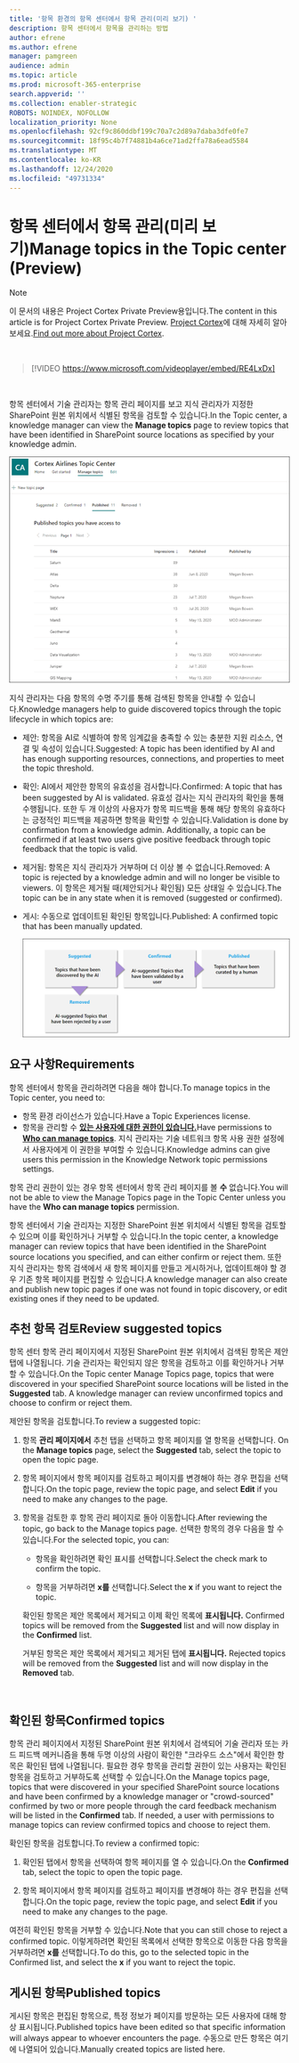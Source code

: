 ```yaml
---
title: '항목 환경의 항목 센터에서 항목 관리(미리 보기) '
description: 항목 센터에서 항목을 관리하는 방법
author: efrene
ms.author: efrene
manager: pamgreen
audience: admin
ms.topic: article
ms.prod: microsoft-365-enterprise
search.appverid: ''
ms.collection: enabler-strategic
ROBOTS: NOINDEX, NOFOLLOW
localization_priority: None
ms.openlocfilehash: 92cf9c860ddbf199c70a7c2d89a7daba3dfe0fe7
ms.sourcegitcommit: 18f95c4b7f74881b4a6ce71ad2ffa78a6ead5584
ms.translationtype: MT
ms.contentlocale: ko-KR
ms.lasthandoff: 12/24/2020
ms.locfileid: "49731334"
---
```

# <a name="manage-topics-in-the-topic-center-preview"></a><span data-ttu-id="4f181-103">항목 센터에서 항목 관리(미리 보기)</span><span class="sxs-lookup"><span data-stu-id="4f181-103">Manage topics in the Topic center (Preview)</span></span>

> [!Note] 
> <span data-ttu-id="4f181-104">이 문서의 내용은 Project Cortex Private Preview용입니다.</span><span class="sxs-lookup"><span data-stu-id="4f181-104">The content in this article is for Project Cortex Private Preview.</span></span> <span data-ttu-id="4f181-105">[Project Cortex](https://aka.ms/projectcortex)에 대해 자세히 알아보세요.</span><span class="sxs-lookup"><span data-stu-id="4f181-105">[Find out more about Project Cortex](https://aka.ms/projectcortex).</span></span>

</br>

> [!VIDEO https://www.microsoft.com/videoplayer/embed/RE4LxDx]  

</br>


<span data-ttu-id="4f181-106">항목 센터에서 기술 관리자는 항목  관리 페이지를 보고 지식 관리자가 지정한 SharePoint 원본 위치에서 식별된 항목을 검토할 수 있습니다.</span><span class="sxs-lookup"><span data-stu-id="4f181-106">In the Topic center, a knowledge manager can view the **Manage topics** page to review topics that have been identified in SharePoint source locations as specified by your knowledge admin.</span></span>  

   ![항목 센터](../media/knowledge-management/topic-center.png) </br> 



<span data-ttu-id="4f181-108">지식 관리자는 다음 항목의 수명 주기를 통해 검색된 항목을 안내할 수 있습니다.</span><span class="sxs-lookup"><span data-stu-id="4f181-108">Knowledge managers help to guide discovered topics through the topic lifecycle in which topics are:</span></span>

- <span data-ttu-id="4f181-109">제안: 항목을 AI로 식별하여 항목 임계값을 충족할 수 있는 충분한 지원 리소스, 연결 및 속성이 있습니다.</span><span class="sxs-lookup"><span data-stu-id="4f181-109">Suggested: A topic has been identified by AI and has enough supporting resources, connections, and properties to meet the topic threshold.</span></span>
- <span data-ttu-id="4f181-110">확인: AI에서 제안한 항목의 유효성을 검사합니다.</span><span class="sxs-lookup"><span data-stu-id="4f181-110">Confirmed: A topic that has been suggested by AI is validated.</span></span> <span data-ttu-id="4f181-111">유효성 검사는 지식 관리자의 확인을 통해 수행됩니다. 또한 두 개 이상의 사용자가 항목 피드백을 통해 해당 항목의 유효하다는 긍정적인 피드백을 제공하면 항목을 확인할 수 있습니다.</span><span class="sxs-lookup"><span data-stu-id="4f181-111">Validation is done by confirmation from a knowledge admin. Additionally, a topic can be confirmed if at least two users give positive feedback through topic feedback that the topic is valid.</span></span>
- <span data-ttu-id="4f181-112">제거됨: 항목은 지식 관리자가 거부하며 더 이상 볼 수 없습니다.</span><span class="sxs-lookup"><span data-stu-id="4f181-112">Removed: A topic is rejected by a knowledge admin and will no longer be visible to viewers.</span></span> <span data-ttu-id="4f181-113">이 항목은 제거될 때(제안되거나 확인됨) 모든 상태일 수 있습니다.</span><span class="sxs-lookup"><span data-stu-id="4f181-113">The topic can be in any state when it is removed (suggested or confirmed).</span></span> 
- <span data-ttu-id="4f181-114">게시: 수동으로 업데이트된 확인된 항목입니다.</span><span class="sxs-lookup"><span data-stu-id="4f181-114">Published: A confirmed topic that has been manually updated.</span></span>

   ![항목 수명 주기 차트](../media/knowledge-management/topic-lifecycle.png) </br> 

## <a name="requirements"></a><span data-ttu-id="4f181-116">요구 사항</span><span class="sxs-lookup"><span data-stu-id="4f181-116">Requirements</span></span>

<span data-ttu-id="4f181-117">항목 센터에서 항목을 관리하려면 다음을 해야 합니다.</span><span class="sxs-lookup"><span data-stu-id="4f181-117">To manage topics in the Topic center, you need to:</span></span>
- <span data-ttu-id="4f181-118">항목 환경 라이선스가 있습니다.</span><span class="sxs-lookup"><span data-stu-id="4f181-118">Have a Topic Experiences license.</span></span>
- <span data-ttu-id="4f181-119">항목을 관리할 수 [**있는 사용자에 대한 권한이 있습니다.**](https://docs.microsoft.com/microsoft-365/knowledge/topic-experiences-user-permissions)</span><span class="sxs-lookup"><span data-stu-id="4f181-119">Have permissions to [**Who can manage topics**](https://docs.microsoft.com/microsoft-365/knowledge/topic-experiences-user-permissions).</span></span> <span data-ttu-id="4f181-120">지식 관리자는 기술 네트워크 항목 사용 권한 설정에서 사용자에게 이 권한을 부여할 수 있습니다.</span><span class="sxs-lookup"><span data-stu-id="4f181-120">Knowledge admins can give users this permission in the Knowledge Network topic permissions settings.</span></span> 

<span data-ttu-id="4f181-121">항목 관리 권한이 있는 경우 항목 센터에서 항목 관리 페이지를 볼 **수** 없습니다.</span><span class="sxs-lookup"><span data-stu-id="4f181-121">You will not be able to view the Manage Topics page in the Topic Center unless you have the **Who can manage topics** permission.</span></span>

<span data-ttu-id="4f181-122">항목 센터에서 기술 관리자는 지정한 SharePoint 원본 위치에서 식별된 항목을 검토할 수 있으며 이를 확인하거나 거부할 수 있습니다.</span><span class="sxs-lookup"><span data-stu-id="4f181-122">In the topic center, a knowledge manager can review topics that have been identified in the SharePoint source locations you specified, and can either confirm or reject them.</span></span> <span data-ttu-id="4f181-123">또한 지식 관리자는 항목 검색에서 새 항목 페이지를 만들고 게시하거나, 업데이트해야 할 경우 기존 항목 페이지를 편집할 수 있습니다.</span><span class="sxs-lookup"><span data-stu-id="4f181-123">A knowledge manager can also create and publish new topic pages if one was not found in topic discovery, or edit existing ones if they need to be updated.</span></span>


## <a name="review-suggested-topics"></a><span data-ttu-id="4f181-124">추천 항목 검토</span><span class="sxs-lookup"><span data-stu-id="4f181-124">Review suggested topics</span></span>

<span data-ttu-id="4f181-125">항목 센터 항목 관리 페이지에서 지정된 SharePoint 원본 위치에서 검색된 항목은 제안  탭에 나열됩니다. 기술 관리자는 확인되지 않은 항목을 검토하고 이를 확인하거나 거부할 수 있습니다.</span><span class="sxs-lookup"><span data-stu-id="4f181-125">On the Topic center Manage Topics page, topics that were discovered in your specified SharePoint source locations will be listed in the **Suggested** tab. A knowledge manager can review unconfirmed topics and choose to confirm or reject them.</span></span>

<span data-ttu-id="4f181-126">제안된 항목을 검토합니다.</span><span class="sxs-lookup"><span data-stu-id="4f181-126">To review a suggested topic:</span></span>

1. <span data-ttu-id="4f181-127">항목 **관리 페이지에서** 추천 탭을 선택하고 항목 페이지를 열 항목을 선택합니다. </span><span class="sxs-lookup"><span data-stu-id="4f181-127">On the **Manage topics** page, select the **Suggested** tab, select the topic to open the topic page.</span></span></br>

2. <span data-ttu-id="4f181-128">항목 페이지에서 항목 페이지를 검토하고 페이지를  변경해야 하는 경우 편집을 선택합니다.</span><span class="sxs-lookup"><span data-stu-id="4f181-128">On the topic page, review the topic page, and select **Edit** if you need to make any changes to the page.</span></span>

3. <span data-ttu-id="4f181-129">항목을 검토한 후 항목 관리 페이지로 돌아 이동합니다.</span><span class="sxs-lookup"><span data-stu-id="4f181-129">After reviewing the topic, go back to the Manage topics page.</span></span> <span data-ttu-id="4f181-130">선택한 항목의 경우 다음을 할 수 있습니다.</span><span class="sxs-lookup"><span data-stu-id="4f181-130">For the selected topic, you can:</span></span>

   - <span data-ttu-id="4f181-131">항목을 확인하려면 확인 표시를 선택합니다.</span><span class="sxs-lookup"><span data-stu-id="4f181-131">Select the check mark to confirm the topic.</span></span>
    
   - <span data-ttu-id="4f181-132">항목을 거부하려면 **x를** 선택합니다.</span><span class="sxs-lookup"><span data-stu-id="4f181-132">Select the **x** if you want to reject the topic.</span></span>

    <span data-ttu-id="4f181-133">확인된 항목은 제안 목록에서 제거되고 이제 확인 목록에 **표시됩니다.** </span><span class="sxs-lookup"><span data-stu-id="4f181-133">Confirmed topics will be removed from the **Suggested** list and will now display in the **Confirmed** list.</span></span>

    <span data-ttu-id="4f181-134">거부된 항목은 제안 목록에서 제거되고 제거된 탭에 **표시됩니다.** </span><span class="sxs-lookup"><span data-stu-id="4f181-134">Rejected topics will be removed from the **Suggested** list and will now display in the **Removed** tab.</span></span>

   </br> 

## <a name="confirmed-topics"></a><span data-ttu-id="4f181-135">확인된 항목</span><span class="sxs-lookup"><span data-stu-id="4f181-135">Confirmed topics</span></span>

<span data-ttu-id="4f181-136">항목 관리 페이지에서 지정된 SharePoint 원본 위치에서 검색되어 기술 관리자 또는 카드 피드백 메커니즘을 통해 두명 이상의 사람이 확인한 "크라우드 소스"에서  확인한 항목은 확인된 탭에 나열됩니다. 필요한 경우 항목을 관리할 권한이 있는 사용자는 확인된 항목을 검토하고 거부하도록 선택할 수 있습니다.</span><span class="sxs-lookup"><span data-stu-id="4f181-136">On the Manage topics page, topics that were discovered in your specified SharePoint source locations and have been confirmed by a knowledge manager or "crowd-sourced" confirmed by two or more people through the card feedback mechanism will be listed in the **Confirmed** tab. If needed, a user with permissions to manage topics can review confirmed topics and choose to reject them.</span></span>

<span data-ttu-id="4f181-137">확인된 항목을 검토합니다.</span><span class="sxs-lookup"><span data-stu-id="4f181-137">To review a confirmed topic:</span></span>

1. <span data-ttu-id="4f181-138">확인된  탭에서 항목을 선택하여 항목 페이지를 열 수 있습니다.</span><span class="sxs-lookup"><span data-stu-id="4f181-138">On the **Confirmed** tab, select the topic to open the topic page.</span></span></br>

2. <span data-ttu-id="4f181-139">항목 페이지에서 항목 페이지를 검토하고 페이지를  변경해야 하는 경우 편집을 선택합니다.</span><span class="sxs-lookup"><span data-stu-id="4f181-139">On the topic page, review the topic page, and select **Edit** if you need to make any changes to the page.</span></span>

<span data-ttu-id="4f181-140">여전히 확인된 항목을 거부할 수 있습니다.</span><span class="sxs-lookup"><span data-stu-id="4f181-140">Note that you can still chose to reject a confirmed topic.</span></span>  <span data-ttu-id="4f181-141">이렇게하려면 확인된 목록에서 선택한 항목으로 이동한 다음 항목을 거부하려면 **x를** 선택합니다.</span><span class="sxs-lookup"><span data-stu-id="4f181-141">To do this, go to the selected topic in the Confirmed list, and select the **x** if you want to reject the topic.</span></span>

## <a name="published-topics"></a><span data-ttu-id="4f181-142">게시된 항목</span><span class="sxs-lookup"><span data-stu-id="4f181-142">Published topics</span></span>
<span data-ttu-id="4f181-143">게시된 항목은 편집된 항목으로, 특정 정보가 페이지를 방문하는 모든 사용자에 대해 항상 표시됩니다.</span><span class="sxs-lookup"><span data-stu-id="4f181-143">Published topics have been edited so that specific information will always appear to whoever encounters the page.</span></span> <span data-ttu-id="4f181-144">수동으로 만든 항목은 여기에 나열되어 있습니다.</span><span class="sxs-lookup"><span data-stu-id="4f181-144">Manually created topics are listed here.</span></span>




